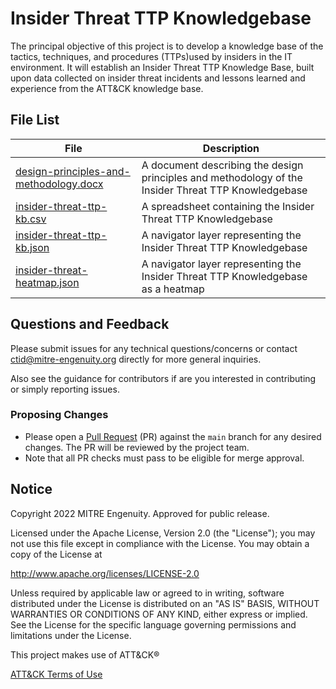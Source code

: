 # Insider Threat TTP Knowledgebase
The principal objective of this project is to develop a knowledge base of the tactics, techniques, and procedures 
(TTPs)used by insiders in the IT environment. It will establish an Insider Threat TTP Knowledge Base, built upon
data collected on insider threat incidents and lessons learned and experience from the ATT&CK knowledge base. 

## File List
| File | Description |
|------|-------------|
| [design-principles-and-methodology.docx](https://github.com/center-for-threat-informed-defense/insider-threat-ttp-kb/blob/main/design-principles-and-methodology.docx) | A document describing the design principles and methodology of the Insider Threat TTP Knowledgebase |
| [insider-threat-ttp-kb.csv](insider-threat-ttp-kb.csv) | A spreadsheet containing the Insider Threat TTP Knowledgebase |
| [insider-threat-ttp-kb.json](insider-threat-ttp-kb.json) | A navigator layer representing the Insider Threat TTP Knowledgebase |
| [insider-threat-heatmap.json](insider-threat-heatmap.json) | A navigator layer representing the Insider Threat TTP Knowledgebase as a heatmap|

## Questions and Feedback
Please submit issues for any technical questions/concerns or contact ctid@mitre-engenuity.org directly for more general inquiries.

Also see the guidance for contributors if are you interested in contributing or simply reporting issues.


### Proposing Changes

* Please open a [Pull Request](https://docs.github.com/en/pull-requests/collaborating-with-pull-requests/proposing-changes-to-your-work-with-pull-requests/about-pull-requests) (PR) against the `main` branch for any desired changes. The PR will be reviewed by the project team.
* Note that all PR checks must pass to be eligible for merge approval.


## Notice
Copyright 2022 MITRE Engenuity. Approved for public release.

Licensed under the Apache License, Version 2.0 (the "License"); you may not use this file except in compliance with the License. You may obtain a copy of the License at

http://www.apache.org/licenses/LICENSE-2.0

Unless required by applicable law or agreed to in writing, software distributed under the License is distributed on an "AS IS" BASIS, WITHOUT WARRANTIES OR CONDITIONS OF ANY KIND, either express or implied. See the License for the specific language governing permissions and limitations under the License.

This project makes use of ATT&CK®

[ATT&CK Terms of Use](https://attack.mitre.org/resources/terms-of-use/)
